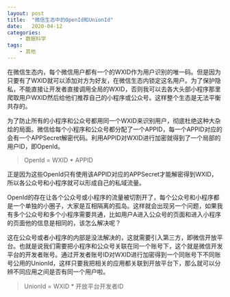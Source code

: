```yaml
---
layout: post
title:  "微信生态中的OpenId和UnionId"
date:   2020-04-12
categories:
    - 数据科学
tags:
    - 其他
---
```


在微信生态内，每个微信用户都有一个的WXID作为用户识别的唯一码。但是因为只要有了WXID就可以添加对方为好友，在微信生态内锁定这名用户。为了保护隐私，不能直接让开发者直接调用全局的WXID，否则我可以去各大头部小程序那里爬取用户WXID然后给他们推荐自己的小程序或公众号。这样整个生态是无法平衡共存的。

为了防止所有的小程序和公众号都用同一个WXID来识别用户，彻底杜绝这种大杂烩的局面。微信给每个小程序和公众号都分配了一个APPID，每一个APPID对应的会有一个APPSecret解密代码。利用APPID对WXID进行加密就得到了一个局部的用户ID，即OpenId。

> OpenId = WXID * APPID


正是因为这些OpenId只有使用该APPID对应的APPSecret才能解密得到WXID，所以各公众号和小程序就可以形成自己的私域流量。

OpenId的存在让各个公众号或小程序的流量被切割开了，每个公众号和小程序都是一个单独的小圈子，大家是互相隔离的孤岛。这样就会出现另一个问题，如果我有多个公众号和多个小程序需要共通，比如用户A进入公众号的页面和进入小程序的页面他的信息是相同的，该怎么解决呢？

这在公众号或者小程序的内部是没法解决的，这就需要引入第三方，即微信开放平台。也就是说我们需要把小程序和公众号关联在同一个账号下，这个就是微信开发平台的开发者账号。通过开发者账号ID对WXID进行加密得到一个同账号下不同账号公用的UnionId，这样只要我把相关的应用都关联到开放平台下，那么就可以分辨不同应用之间是否有同一个用户啦。

> UnionId = WXID * 开放平台开发者ID

